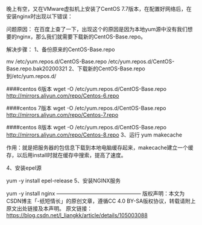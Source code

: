 晚上有空，又在VMware虚拟机上安装了CentOS 7.7版本，在配置好网络后，在安装nginx时出现以下错误：



问题原因：
在百度上查了一下，出现这个的原因是因为本地yum源中没有我们想要的nginx，那么我们就需要下载新的CentOS-Base.repo。

解决步骤：
1、备份原来的CentOS-Base.repo

mv /etc/yum.repos.d/CentOS-Base.repo /etc/yum.repos.d/CentOS-Base.repo.bak20200321
2、下载新的CentOS-Base.repo 到/etc/yum.repos.d/

####centos 6版本
wget -O /etc/yum.repos.d/CentOS-Base.repo http://mirrors.aliyun.com/repo/Centos-6.repo

####centos 7版本
wget -O /etc/yum.repos.d/CentOS-Base.repo http://mirrors.aliyun.com/repo/Centos-7.repo

####centos 8版本
wget -O /etc/yum.repos.d/CentOS-Base.repo http://mirrors.aliyun.com/repo/Centos-8.repo
3、运行 yum makecache

作用：就是把服务器的包信息下载到本地电脑缓存起来，makecache建立一个缓存，以后用install时就在缓存中搜索，提高了速度。

4、安装epel源

yum -y install epel-release 
5、安装NGINX服务

yum -y install nginx
————————————————
版权声明：本文为CSDN博主「-纸短情长」的原创文章，遵循CC 4.0 BY-SA版权协议，转载请附上原文出处链接及本声明。
原文链接：https://blog.csdn.net/l_liangkk/article/details/105003088
